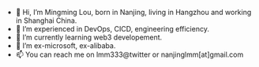 - 👋 Hi, I’m Mingming Lou, born in Nanjing, living in Hangzhou and working in Shanghai China.
- 👀 I’m experienced in DevOps, CICD, engineering efficiency.
- 🌱 I’m currently learning web3 developement.
- 💞️ I’m ex-microsoft, ex-alibaba.
- 📫 You can reach me on lmm333@twitter or nanjinglmm[at]gmail.com

<!---
lmmsoft/lmmsoft is a ✨ special ✨ repository because its `README.md` (this file) appears on your GitHub profile.
You can click the Preview link to take a look at your changes.
--->
